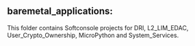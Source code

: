 ## baremetal_applications:

This folder contains Softconsole projects for DRI, L2_LIM_EDAC, User_Crypto_Ownership, MicroPython and System_Services.
